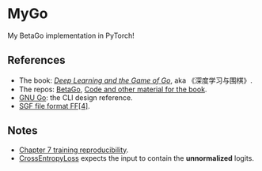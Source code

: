 # MyGo

My BetaGo implementation in PyTorch!

## References

- The book: [*Deep Learning and the Game of Go*](https://www.manning.com/books/deep-learning-and-the-game-of-go),
  aka 《深度学习与围棋》.
- The repos: [BetaGo](https://github.com/maxpumperla/betago), [Code and other material for the book](https://github.com/maxpumperla/deep_learning_and_the_game_of_go).
- [GNU Go](https://www.gnu.org/software/gnugo/): the CLI design reference.
- [SGF file format FF[4]](https://www.red-bean.com/sgf).

## Notes

- [Chapter 7 training reproducibility](https://github.com/maxpumperla/deep_learning_and_the_game_of_go/issues/108).
- [CrossEntropyLoss](https://pytorch.org/docs/stable/generated/torch.nn.CrossEntropyLoss.html#torch.nn.CrossEntropyLoss)
  expects the input to contain the **unnormalized** logits.
